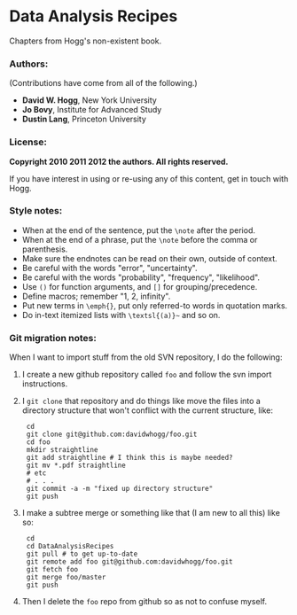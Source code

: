 # Data Analysis Recipes

Chapters from Hogg's non-existent book.

### Authors: ###

(Contributions have come from all of the following.)

* **David W. Hogg**, New York University
* **Jo Bovy**, Institute for Advanced Study
* **Dustin Lang**, Princeton University

### License: ###

**Copyright 2010 2011 2012 the authors.  All rights reserved.**

If you have interest in using or re-using any of this content, get in
touch with Hogg.

### Style notes: ###

- When at the end of the sentence, put the `\note` after the period.
- When at the end of a phrase, put the `\note` before the comma or parenthesis.
- Make sure the endnotes can be read on their own, outside of context.
- Be careful with the words "error", "uncertainty".
- Be careful with the words "probability", "frequency", "likelihood".
- Use `()` for function arguments, and `[]` for grouping/precedence.
- Define macros; remember "1, 2, infinity".
- Put new terms in `\emph{}`, put only referred-to words in quotation marks.
- Do in-text itemized lists with `\textsl{(a)}~` and so on.

### Git migration notes: ###

When I want to import stuff from the old SVN repository, I do the
following:

1. I create a new github repository called `foo` and follow the svn
   import instructions.

2. I `git clone` that repository and do things like move the files into
   a directory structure that won't conflict with the current
   structure, like:

        cd
        git clone git@github.com:davidwhogg/foo.git
        cd foo
        mkdir straightline
        git add straightline # I think this is maybe needed?
        git mv *.pdf straightline
        # etc
        # . . .
        git commit -a -m "fixed up directory structure"
        git push

3. I make a subtree merge or something like that (I am new to all this)
   like so:

        cd
        cd DataAnalysisRecipes
        git pull # to get up-to-date
        git remote add foo git@github.com:davidwhogg/foo.git
        git fetch foo
        git merge foo/master
        git push

4. Then I delete the `foo` repo from github so as not to confuse myself.
